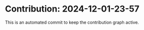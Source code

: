# Contribution: 2024-12-01-23-57
This is an automated commit to keep the contribution graph active.
